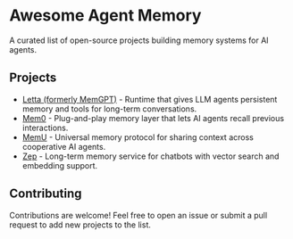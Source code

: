 # Awesome Agent Memory

A curated list of open-source projects building memory systems for AI agents. 

## Projects

- [Letta (formerly MemGPT)](https://github.com/letta-ai/letta) - Runtime that gives LLM agents persistent memory and tools for long-term conversations.
- [Mem0](https://github.com/mem0ai/mem0) - Plug-and-play memory layer that lets AI agents recall previous interactions.
- [MemU](https://github.com/NevaMind-AI/memU) - Universal memory protocol for sharing context across cooperative AI agents.
- [Zep](https://github.com/getzep/zep) - Long-term memory service for chatbots with vector search and embedding support.

## Contributing

Contributions are welcome! Feel free to open an issue or submit a pull request to add new projects to the list.

